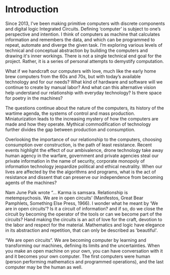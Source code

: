 # Introduction

 
Since 2013, I’ve been making primitive computers with discrete components and digital logic Integrated Circuits. Defining ‘computer’ is subject to one’s perspective and intention. I think of computers as machine that calculates information and remembers the data, and which can be programmed to repeat, automate and diverge the given task. I’m exploring various levels of technical and conceptual abstraction by building the computers and drawing it's inner workings. There is not a single technical end goal for the project. Rather, it is a series of personal attempts to demystify computation. 

What if we handcraft our computers with love, much like the early home brew computers from the 60s and 70s, but with today’s available technology and for our needs? What kind of hardware and software will we continue to create by manual labor? And what can this alternative vision help understand our relationship with everyday technology? Is there space for poetry in the machines?

The questions continue about the nature of the computers, its history of the wartime agenda, the systems of control and mass production. Miniaturization leads to the increasing mystery of how the computers are made and how they operate. Mythical commodification of technology further divides the gap between production and consumption. 

Overlooking the importance of our relationship to the computers, choosing consumption over construction, is the path of least resistance. Recent events highlight the effect of our ambivalence, drone technology take away human agency in the warfare, government and private agencies steal our private information in the name of security, corporate monopoly of information technology jeopardize political and ethical neutrality. When our lives are affected by the the algorithms and programs, what is the act of resistance and dissent that can preserve our independence from becoming agents of the machines? 

Nam June Paik wrote  “… Karma is samsara. Relationship is metempsychosis. We are in open circuits’  (Manifestos, Great Bear Pamphlets, Something Else Press, 1966).  I wonder what he meant by ‘We are in open circuits’? Is it a circuit of information? and if so, do we close the circuit by becoming the operator of the tools or can we become part of the circuits? Hand making the circuits is an act of love for the craft, devotion to the labor and respect for the material. Mathematics and logic have elegance in its abstraction and repetition, that can only be described as 'beautiful'.  

“We are open circuits”. We are becoming computer by learning and transforming our machines, defining its limits and the uncertainties. When you make an open machine on your own, you can have conversation with it and it becomes your own computer. The first computers were human (person performing mathematics and programmed operations), and the last computer may be the human as well.   
